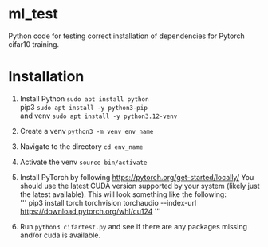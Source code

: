 # ml_test
Python code for testing correct installation of dependencies for Pytorch cifar10 training.

# Installation

1) Install Python `sudo apt install python`  
 pip3 `sudo apt install -y python3-pip`  
 and venv `sudo apt install -y python3.12-venv`

2) Create a venv `python3 -m venv env_name`

3) Navigate to the directory `cd env_name`

4) Activate the venv `source bin/activate`

5) Install PyTorch by following https://pytorch.org/get-started/locally/ You should use the latest CUDA version supported by your system (likely just the latest available). This will look something like the following:  
'''
pip3 install torch torchvision torchaudio --index-url https://download.pytorch.org/whl/cu124
'''

6) Run `python3 cifartest.py` and see if there are any packages missing and/or cuda is available.